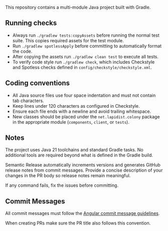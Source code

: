This repository contains a multi-module Java project built with Gradle.

## Running checks
- Always run `./gradlew tests:copyAssets` before running the normal test suite. This copies required assets for the test module.
- Run `./gradlew spotlessApply` before committing to automatically format the code.
- After copying the assets run `./gradlew clean test` to execute all tests.
- To verify code style run `./gradlew check`, which includes Checkstyle and Spotless checks defined in `config/checkstyle/checkstyle.xml`.

## Coding conventions
- All Java source files use four space indentation and must not contain tab characters.
- Keep lines under 120 characters as configured in Checkstyle.
- Ensure each file ends with a newline and avoid trailing whitespace.
- New classes should be placed under the `net.lapidist.colony` package in the appropriate module (`components`, `client`, or `tests`).

## Notes
The project uses Java 21 toolchains and standard Gradle tasks. No additional tools are required beyond what is defined in the Gradle build.

Semantic Release automatically increments versions and generates GitHub release notes from commit messages. Provide a concise description of your changes in the PR body so release notes remain meaningful.

If any command fails, fix the issues before committing.

## Commit Messages
All commit messages must follow the [Angular commit message guidelines](https://github.com/angular/angular/blob/main/CONTRIBUTING.md#commit).

When creating PRs make sure the PR title also follows this convention.
